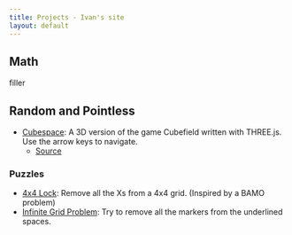 ```yaml
---
title: Projects - Ivan's site
layout: default
---
```


<h2>Math</h2>

filler
    
<h2>Random and Pointless</h2>

* <a href="https://ilh37.github.io/cubespace/cubespace.html" target="_blank">Cubespace</a>: A 3D version of the game Cubefield written with THREE.js. Use the arrow keys to navigate.
    * [Source](https://github.com/ilh37/cubespace/blob/master/cubespace.js)
    
<h3>Puzzles</h3>

* [4x4 Lock](random/4x4lock.html): Remove all the Xs from a 4x4 grid. (Inspired by a BAMO problem)
* [Infinite Grid Problem](random/gridproblem.html): Try to remove all the markers from the underlined spaces.
